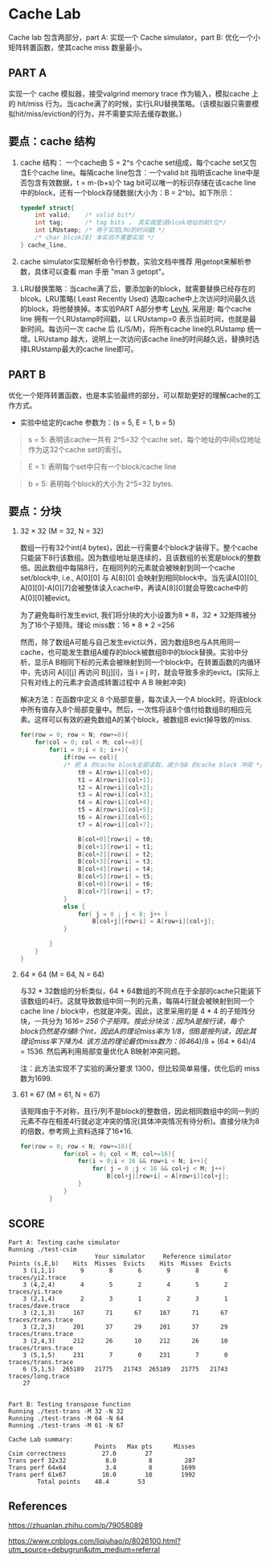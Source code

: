 # Cache Lab

Cache lab 包含两部分，part A: 实现一个 Cache simulator，part B: 优化一个小矩阵转置函数，使其cache miss 数量最小。

## PART A

实现一个 cache 模拟器，接受valgrind memory trace 作为输入，模拟cache 上的 hit/miss 行为。当cache满了的时候，实行LRU替换策略。（该模拟器只需要模拟hit/miss/eviction的行为，并不需要实际去缓存数据。）

## 要点：cache 结构

1. cache 结构： 一个cache由 S = 2^s 个cache set组成，每个cache set又包含E个cache line。每隔cache line包含：一个valid bit 指明该cache line中是否包含有效数据，t = m-(b+s)个 tag bit可以唯一的标识存储在该cache line 中的block，还有一个block存储数据(大小为：B = 2^b)。如下所示：


    ```c
    typedef struct{
        int valid;    /* valid bit*/
        int tag;      /* tag bits ， 其实就是该blcok地址的前t位*/
        int LRUstamp; /* 用于实现LRU的时间戳 */
        /* char blcok[B] 本实验不需要实现 */
    } cache_line,
    ```

2. cache simulator实现解析命令行参数，实验文档中推荐 用getopt来解析参数，具体可以查看 man 手册 "man 3 getopt"。

3. LRU替换策略：当cache满了后，要添加新的block，就需要替换已经存在的blcok。LRU策略( Least Recently Used) 选取cache中上次访问时间最久远的block，将他替换掉。本实验PART A部分参考 [LeyN](https://zhuanlan.zhihu.com/p/79058089), 采用是: 每个cache line 拥有一个LRUstamp时间戳，以 LRUstamp=0 表示当前时间，也就是最新时间。每访问一次 cache 后 (L/S/M)，将所有cache line的LRUstamp 统一增。LRUstamp 越大，说明上一次访问该cache line的时间越久远，替换时选择LRUstamp最大的cache line即可。

## PART B

优化一个矩阵转置函数，也是本实验最终的部分，可以帮助更好的理解cache的工作方式。

* 实验中给定的cache 参数为：(s = 5, E = 1, b = 5)

>s = 5: 表明该cache一共有 2^5=32 个cache set，每个地址的中间s位地址作为这32个cache set的索引。

>E = 1: 表明每个set中只有一个block/cache line

>b = 5: 表明每个block的大小为 2^5=32 bytes.


## 要点：分块
1. 32 × 32 (M = 32, N = 32)
   
    数组一行有32个int(4 bytes)，因此一行需要4个block才装得下。整个cache只能装下8行该数组。因为数组地址是连续的，且该数组的长宽是block的整数倍。因此数组中每隔8行，在相同列的元素就会被映射到同一个cache set/block中, i.e., A[0][0] 与 A[8][0] 会映射到相同block中。当先读A[0][0], A[0][0]-A[0][7]会被整体读入cache中，再读A[8][0]就会导致cache中的A[0][0]被evict。

    为了避免每8行发生evict, 我们将分块的大小设置为8 * 8，32 * 32矩阵被分为了16个子矩阵。理论 miss数：16 * 8 * 2 =256

    然而，除了数组A可能与自己发生evict以外，因为数组B也与A共用同一cache，也可能发生数组A缓存的block被数组B中的block替换。实验中分析，显示A B相同下标的元素会被映射到同一个block中。在转置函数的内循环中，先访问 A[i][j] 再访问 B[j][i]，当 i = j 时，就会导致多余的evict。(实际上只有对线上的元素才会造成转置过程中 A B 映射冲突)

    解决方法：在函数中定义 8 个局部变量，每次读入一个A block时，将该block中所有值存入8个局部变量中。然后，一次性将该8个值付给数组B的相应元素。这样可以有效的避免数组A的某个block，被数组B evict掉导致的miss.

    ```c
    for(row = 0; row < N; row+=8){
        for(col = 0; col < M; col+=8){
            for(i = 0;i < 8; i++){
                if(row == col){
                /* 把 A 的cache block全部读取，减少与B 的cache block 冲突 */
                    t0 = A[row+i][col+0];
                    t1 = A[row+i][col+1];
                    t2 = A[row+i][col+2];
                    t3 = A[row+i][col+3];
                    t4 = A[row+i][col+4];
                    t5 = A[row+i][col+5];
                    t6 = A[row+i][col+6];
                    t7 = A[row+i][col+7];

                    B[col+0][row+i] = t0;
                    B[col+1][row+i] = t1;
                    B[col+2][row+i] = t2;
                    B[col+3][row+i] = t3;
                    B[col+4][row+i] = t4;
                    B[col+5][row+i] = t5; 
                    B[col+6][row+i] = t6;
                    B[col+7][row+i] = t7;
                }
                else {
                    for( j = 0 ; j < 8; j++ )
                        B[col+j][row+i] = A[row+i][col+j];
                }
                
            }
        }
    }
    ```

2. 64 × 64 (M = 64, N = 64)
   
   与32 * 32数组的分析类似，64 * 64数组的不同点在于全部的cache只能装下该数组的4行。这就导致数组中同一列的元素，每隔4行就会被映射到同一个cache line / block中，也就是冲突。因此，这里采用的是 4 * 4 的子矩阵分块，一共分为 16*16= 256个子矩阵。按此分块法：因为A是按行读，每个block仍然是存储8个int，因此A的理论miss率为 1/8，但B是按列读，因此其理论miss率下降为4.
   该方法的理论最优miss数为：(64*64)/8 + (64 * 64)/4 = 1536. 然后再利用局部变量优化A B映射冲突问题。

   注：此方法实现不了实验的满分要求 1300，但比较简单易懂，优化后的 miss数为1699.

3. 61 × 67 (M = 61, N = 67)
   
   该矩阵由于不对称，且行/列不是block的整数倍，因此相同数组中的同一列的元素不存在相差4行就必定冲突的情况(具体冲突情况有待分析)。直接分块为8的倍数，参考网上资料选择了16*16.

    ```c
    for(row = 0; row < N; row+=16){
                for(col = 0; col < M; col+=16){
                    for(i = 0;i < 16 && row+i < N; i++){
                        for( j = 0 ;j < 16 && col+j < M; j++)
                            B[col+j][row+i] = A[row+i][col+j];
                    }
                }
            }
    ```

## SCORE

    Part A: Testing cache simulator
    Running ./test-csim
                            Your simulator     Reference simulator
    Points (s,E,b)    Hits  Misses  Evicts    Hits  Misses  Evicts
        3 (1,1,1)       9       8       6       9       8       6  traces/yi2.trace
        3 (4,2,4)       4       5       2       4       5       2  traces/yi.trace
        3 (2,1,4)       2       3       1       2       3       1  traces/dave.trace
        3 (2,1,3)     167      71      67     167      71      67  traces/trans.trace
        3 (2,2,3)     201      37      29     201      37      29  traces/trans.trace
        3 (2,4,3)     212      26      10     212      26      10  traces/trans.trace
        3 (5,1,5)     231       7       0     231       7       0  traces/trans.trace
        6 (5,1,5)  265189   21775   21743  265189   21775   21743  traces/long.trace
        27


    Part B: Testing transpose function
    Running ./test-trans -M 32 -N 32
    Running ./test-trans -M 64 -N 64
    Running ./test-trans -M 61 -N 67

    Cache Lab summary:
                            Points   Max pts      Misses
    Csim correctness          27.0        27
    Trans perf 32x32           8.0         8         287
    Trans perf 64x64           3.4         8        1699
    Trans perf 61x67          10.0        10        1992
            Total points    48.4        53

## References

https://zhuanlan.zhihu.com/p/79058089

https://www.cnblogs.com/liqiuhao/p/8026100.html?utm_source=debugrun&utm_medium=referral


